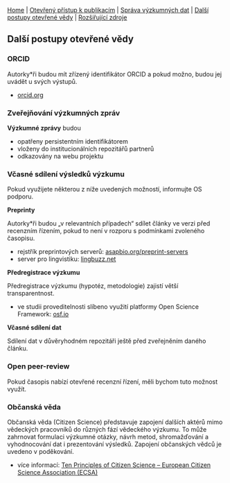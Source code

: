 [Home](/osprinciples/) | [Otevřený přístup k publikacím](/osprinciples/open-access) | [Správa výzkumných dat](/osprinciples/sprava-dat) | [Další postupy otevřené vědy](/osprinciples/dalsi-postupy) | [Rozšiřující zdroje](/osprinciples/zdroje)

## Další postupy otevřené vědy

### ORCID

Autorky\*ři budou mít zřízený identifikátor ORCID a pokud možno, budou jej uvádět u svých výstupů.

- [orcid.org](https://orcid.org/)

### Zveřejňování výzkumných zpráv

**Výzkumné zprávy** budou

- opatřeny persistentním identifikátorem
- vloženy do institucionálních repozitářů partnerů
- odkazovány na webu projektu

### Včasné sdílení výsledků výzkumu

Pokud využijete některou z níže uvedených možností, informujte OS podporu.

**Preprinty**

Autorky\*ři budou „v relevantních případech“ sdílet články ve verzi před recenzním řízením, pokud to není v rozporu s podmínkami zvoleného časopisu.

- rejstřík preprintových serverů: [asapbio.org/preprint-servers](https://asapbio.org/preprint-servers)
- server pro lingvistiku: [lingbuzz.net](https://lingbuzz.net/)

**Předregistrace výzkumu**

Předregistrace výzkumu (hypotéz, metodologie) zajistí větší transparentnost.

- ve studii proveditelnosti slíbeno využití platformy Open Science Framework: [osf.io](https://osf.io/)

**Včasné sdílení dat**

Sdílení dat v důvěryhodném repozitáři ještě před zveřejněním daného článku.

### Open peer-review

Pokud časopis nabízí otevřené recenzní řízení, měli bychom tuto možnost využít.

### Občanská věda

Občanská věda (Citizen Science) představuje zapojení dalších aktérů mimo vědeckých pracovníků do různých fází vědeckého výzkumu. To může zahrnovat formulaci výzkumné otázky, návrh metod, shromažďování a vyhodnocování dat i prezentování výsledků. Zapojení občanských vědců je uvedeno v poděkování.

- více informací: [Ten Principles of Citizen Science – European Citizen Science Association (ECSA)](https://www.ecsa.ngo/10-principles/)
